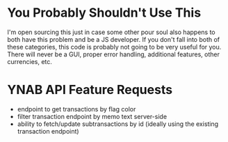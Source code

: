 # You Probably Shouldn't Use This

I'm open sourcing this just in case some other pour soul also happens to both have this problem and be a JS developer. If you don't fall into both of these categories, this code is probably not going to be very useful for you. There will never be a GUI, proper error handling, additional features, other currencies, etc.

# YNAB API Feature Requests

- endpoint to get transactions by flag color
- filter transaction endpoint by memo text server-side
- ability to fetch/update subtransactions by id (ideally using the existing transaction endpoint)
